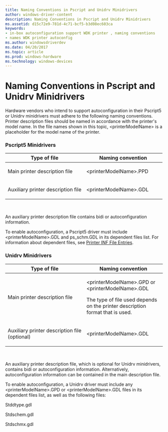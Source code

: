```yaml
---
title: Naming Conventions in Pscript and Unidrv Minidrivers
author: windows-driver-content
description: Naming Conventions in Pscript and Unidrv Minidrivers
ms.assetid: d15c72e9-781d-4c71-bcf5-b3d08ec603ca
keywords:
- in-box autoconfiguration support WDK printer , naming conventions
- names WDK printer autoconfig
ms.author: windowsdriverdev
ms.date: 04/20/2017
ms.topic: article
ms.prod: windows-hardware
ms.technology: windows-devices
---
```


# Naming Conventions in Pscript and Unidrv Minidrivers


Hardware vendors who intend to support autoconfiguration in their Pscript5 or Unidrv minidrivers must adhere to the following naming conventions. Printer description files should be named in accordance with the printer's model name. In the file names shown in this topic, &lt;printerModelName&gt; is a placeholder for the model name of the printer.

### <a href="" id="pscript5-minidrivers"></a> Pscript5 Minidrivers

<table>
<colgroup>
<col width="50%" />
<col width="50%" />
</colgroup>
<thead>
<tr class="header">
<th>Type of file</th>
<th>Naming convention</th>
</tr>
</thead>
<tbody>
<tr class="odd">
<td><p>Main printer description file</p></td>
<td><p>&lt;printerModelName&gt;.PPD</p></td>
</tr>
<tr class="even">
<td><p>Auxiliary printer description file</p></td>
<td><p>&lt;printerModelName&gt;.GDL</p></td>
</tr>
</tbody>
</table>

 

An auxiliary printer description file contains bidi or autoconfiguration information.

To enable autoconfiguration, a Pscript5 driver must include &lt;printerModelName&gt;.GDL and ps\_schm.GDL in its dependent files list. For information about dependent files, see [Printer INF File Entries](printer-inf-file-entries.md).

### <a href="" id="unidrv-minidrivers"></a> Unidrv Minidrivers

<table>
<colgroup>
<col width="50%" />
<col width="50%" />
</colgroup>
<thead>
<tr class="header">
<th>Type of file</th>
<th>Naming convention</th>
</tr>
</thead>
<tbody>
<tr class="odd">
<td><p>Main printer description file</p></td>
<td><p>&lt;printerModelName&gt;.GPD or &lt;printerModelName&gt;.GDL</p>
<p>The type of file used depends on the printer description format that is used.</p></td>
</tr>
<tr class="even">
<td><p>Auxiliary printer description file (optional)</p></td>
<td><p>&lt;printerModelName&gt;.GDL</p></td>
</tr>
</tbody>
</table>

 

An auxiliary printer description file, which is optional for Unidrv minidrivers, contains bidi or autoconfiguration information. Alternatively, autoconfiguration information can be contained in the main description file.

To enable autoconfiguration, a Unidrv driver must include any &lt;printerModelName&gt;.GPD or &lt;printerModelName&gt;.GDL files in its dependent files list, as well as the following files:

Stddtype.gdl

Stdschem.gdl

Stdschmx.gdl

 

 




